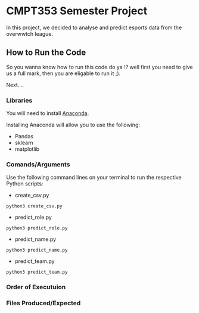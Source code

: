 # CMPT353 Semester Project

In this project, we decided to analyse and predict esports data from the overwwtch league.

## How to Run the Code

So you wanna know how to run this code do ya !? well first you need to give us a full mark, then you are eligable to run it ;).

Next....

### Libraries
You will need to install [Anaconda](https://www.anaconda.com/).

Installing Anaconda will allow you to use the following:
- Pandas
- sklearn
- matplotlib

### Comands/Arguments
Use the following command lines on your terminal to run the respective Python scripts:

- create_csv.py
```
python3 create_csv.py
```

- predict_role.py
```
python3 predict_role.py
```

- predict_name.py
```
python3 predict_name.py
```

- predict_team.py 
```
python3 predict_team.py
```
### Order of Executuion



### Files Produced/Expected
